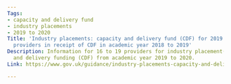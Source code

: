 ```yaml
---
Tags:
- capacity and delivery fund
- industry placements
- 2019 to 2020
Title: 'Industry placements: capacity and delivery fund (CDF) for 2019 to 2020 for
  providers in receipt of CDF in academic year 2018 to 2019'
Description: Information for 16 to 19 providers for industry placement(s) capacity
  and delivery funding (CDF) from academic year 2019 to 2020.
Link: https://www.gov.uk/guidance/industry-placements-capacity-and-delivery-fund-cdf-for-academic-year-2019-to-2020

---
```

